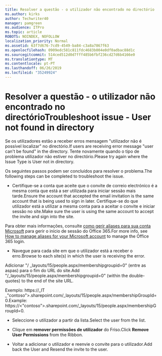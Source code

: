 ```yaml
---
title: Resolver a questão - o utilizador não encontrado no directório
ms.author: kirks
author: Techwriter40
manager: pamgreen
ms.audience: ITPro
ms.topic: article
ROBOTS: NOINDEX, NOFOLLOW
localization_priority: Normal
ms.assetid: 63f7d676-7cd9-4549-ba84-c3a8a7867f63
ms.openlocfilehash: 0909edc581c811fdc4683b004e0df0adbac88d1c
ms.sourcegitcommit: 514ced512d0d7fff485b6fbf236cd27d6b4166e0
ms.translationtype: MT
ms.contentlocale: pt-PT
ms.lasthandoff: 06/26/2019
ms.locfileid: "35249924"
---
```

# <a name="troubleshoot-issue---user-not-found-in-directory"></a><span data-ttu-id="f5b0f-102">Resolver a questão - o utilizador não encontrado no directório</span><span class="sxs-lookup"><span data-stu-id="f5b0f-102">Troubleshoot issue - User not found in directory</span></span>

<span data-ttu-id="f5b0f-103">Se os utilizadores estão a receber erros mensagem "utilizador não é possível localizar" no directório.</span><span class="sxs-lookup"><span data-stu-id="f5b0f-103">If users are receiving error message "user can't be found" in the directory.</span></span> <span data-ttu-id="f5b0f-104">Tente novamente quando o tipo de problema utilizador não estiver no directório.</span><span class="sxs-lookup"><span data-stu-id="f5b0f-104">Please try again where the Issue Type is User not in directory.</span></span>

<span data-ttu-id="f5b0f-105">Os seguintes passos podem ser concluídos para resolver o problema.</span><span class="sxs-lookup"><span data-stu-id="f5b0f-105">The following steps can be completed to troubleshoot the issue.</span></span>

- <span data-ttu-id="f5b0f-106">Certifique-se a conta que aceite que o convite de correio electrónico é a mesma conta que está a ser utilizada para iniciar sessão mais tarde.</span><span class="sxs-lookup"><span data-stu-id="f5b0f-106">Ensure the account that accepted the email invitation is the same account that is being used to sign in later.</span></span> <span data-ttu-id="f5b0f-107">Certifique-se do que utilizador está a utilizar a mesma conta para a aceitar o convite e iniciar sessão no site.</span><span class="sxs-lookup"><span data-stu-id="f5b0f-107">Make sure the user is using the same account to accept the invite and sign into the site.</span></span> 

<span data-ttu-id="f5b0f-108">Para obter mais informações, consulte [como gerir aliases para sua conta Microsoft</a> para gerir o início de sessão do Office 365](https://support.microsoft.com/help/12407/microsoft-account-how-to-manage-aliases).</span><span class="sxs-lookup"><span data-stu-id="f5b0f-108">For more info, see [How to manage aliases for your Microsoft account</a> to manage the Office 365 login](https://support.microsoft.com/help/12407/microsoft-account-how-to-manage-aliases).</span></span> 

- <span data-ttu-id="f5b0f-109">Navegue para cada site em que o utilizador está a receber o erro.</span><span class="sxs-lookup"><span data-stu-id="f5b0f-109">Browse to each site(s) in which the user is receiving the error.</span></span> 

<span data-ttu-id="f5b0f-110">Adicionar "/ _layouts/15/people.aspx/membershipgroupid=0" (entre as aspas) para o fim do URL do site.</span><span class="sxs-lookup"><span data-stu-id="f5b0f-110">Add "/_layouts/15/people.aspx/membershipgroupid=0" (within the double-quotes) to the end of the site URL.</span></span> 

<span data-ttu-id="f5b0f-111">Exemplo: https://_lT _"contoso">.sharepoint.com/_layouts/15/people.aspx/membershipGroupId=0.</span><span class="sxs-lookup"><span data-stu-id="f5b0f-111">Example: https://<"contoso">.sharepoint.com/_layouts/15/people.aspx/membershipGroupId=0.</span></span>

- <span data-ttu-id="f5b0f-112">Seleccione o utilizador a partir da lista.</span><span class="sxs-lookup"><span data-stu-id="f5b0f-112">Select the user from the list.</span></span>

- <span data-ttu-id="f5b0f-113">Clique em **remover permissões de utilizador** do Friso.</span><span class="sxs-lookup"><span data-stu-id="f5b0f-113">Click **Remove User Permissions** from the Ribbon.</span></span> 
-  <span data-ttu-id="f5b0f-114">Voltar a adicionar o utilizador e reenvie o convite para o utilizador.</span><span class="sxs-lookup"><span data-stu-id="f5b0f-114">Add back the User and Resend the invite to the user.</span></span>

